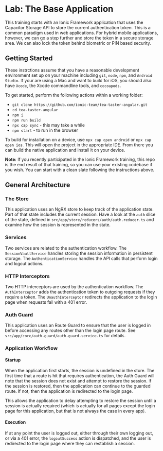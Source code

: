 # Lab: The Base Application

This training starts with an Ionic Framework application that uses the Capacitor Storage API to store the current authentication token. This is a common paradigm used in web applications. For hybrid mobile applications, however, we can go a step further and store the token in a secure storage area. We can also lock the token behind biometric or PIN based security.

## Getting Started

These instrctions assume that you have a reasonable development environment set up on your machine including `git`, `node`, `npm`, and `Android Studio`. If your are using a Mac and want to build for iOS, you should also have `Xcode`, the Xcode commandline tools, and `cocoapods`.

To get started, perform the following actions within a working folder:

- `git clone https://github.com/ionic-team/tea-taster-angular.git`
- `cd tea-taster-angular`
- `npm i`
- `npm run build`
- `npx cap sync` - this may take a while
- `npm start` - to run in the browser

To build for installation on a device, use `npx cap open android` or `npx cap open ios`. This will open the project in the appropriate IDE. From there you can build the native application and install it on your device.

**Note:** If you recently participated in the Ionic Framework training, this repo is the end result of that training, so you can use your existing codebase if you wish. You can start with a clean slate following the instructions above.

## General Architecture

### The Store

This application uses an NgRX store to keep track of the application state. Part of that state includes the current session. Have a look at the `auth` slice of the state, defined in `src/app/store/reducers/auth/auth.reducer.ts` and examine how the session is represented in the state.

### Services

Two services are related to the authentication workflow. The `SessionVaultService` handles storing the session information in persistent storage. The `AuthenticationService` handles the API calls that perform login and logout actions.

### HTTP Interceptors

Two HTTP interceptors are used by the authentication workflow. The `AuthInterceptor` adds the authentication token to outgoing requests if they require a token. The `UnauthInterceptor` redirects the application to the login page when requests fail with a 401 error.

### Auth Guard

This application uses an Route Guard to ensure that the user is logged in before accessing any routes other than the login page route. See `src/app/core/auth-guard/auth-guard.service.ts` for details.

### Application Workflow

#### Startup

When the application first starts, the session is undefined in the store. The first time that a route is hit that requires authentication, the Auth Guard will note that the session does not exist and attempt to restore the session. If the session is restored, then the application can continue to the guarded route. If not, then the application is redirected to the login page.

This allows the application to delay attempting to restore the session until a session is actually required (which is actually for all pages except the login page for this application, but that is not always the case in every app).

#### Execution

If at any point the user is logged out, either through their own logging out, or via a 401 error, the `logoutSuccess` action is dispatched, and the user is redirected to the login page where they can restablish a session.
